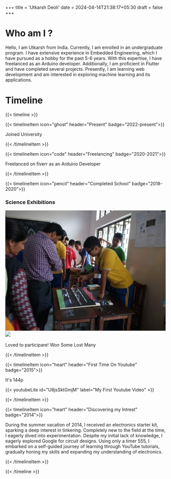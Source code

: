 +++
title = 'Utkarsh Deoli'
date = 2024-04-14T21:38:17+05:30
draft = false
+++

# Who am I ?

Hello, I am Utkarsh from India. Currently, I am enrolled in an undergraduate program. I have extensive experience in Embedded Engineering, which I have pursued as a hobby for the past 5-6 years. With this expertise, I have freelanced as an Arduino developer. Additionally, I am proficient in Flutter and have completed several projects. Presently, I am learning web development and am interested in exploring machine learning and its applications.

# Timeline
{{< timeline >}}

{{< timelineItem icon="ghost" header="Present" badge="2022-present">}}
<p>Joined University</p>
{{< /timelineItem >}}



{{< timelineItem icon="code" header="Freelancing" badge="2020-2021">}}
<p>Freelanced on fiverr as an Arduino Developer</p>
{{< /timelineItem >}}


{{< timelineItem icon="pencil" header="Completed School" badge="2018-2020">}}
<p></p>
<h3>Science Exhibitions</h3>
<img src="assets/me2018.jpg"/>
<img src="me2018.jpg"/>
<p>Loved to participare! Won Some Lost Many</p>
{{< /timelineItem >}}


{{< timelineItem icon="heart" header="First Time On Youtube" badge="2015">}}
<p>It's 144p</p>
{{< youtubeLite id="U8jsSktGmjM" label="My First Youtube Video" >}}

{{< /timelineItem >}}


{{< timelineItem icon="heart" header="Discovering my Intrest" badge="2014">}}
<p>
During the summer vacation of 2014, I received an electronics starter kit, sparking a deep interest in tinkering. Completely new to the field at the time, I eagerly dived into experimentation. Despite my initial lack of knowledge, I eagerly explored Google for circuit designs. Using only a timer 555, I embarked on a self-guided journey of learning through YouTube tutorials, gradually honing my skills and expanding my understanding of electronics.
</p>

{{< /timelineItem >}}

{{< /timeline >}}
